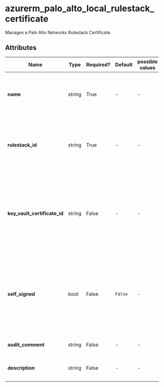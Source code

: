 # azurerm_palo_alto_local_rulestack_certificate

Manages a Palo Alto Networks Rulestack Certificate.

## Attributes

| Name | Type | Required? | Default  | possible values | Description |
| ---- | ---- | --------- | -------- | ----------- | ----------- |
| **name** | string | True | -  |  -  | The name which should be used for this Palo Alto Networks Rulestack Certificate. | 
| **rulestack_id** | string | True | -  |  -  | The ID of the TODO. Changing this forces a new Palo Alto Networks Rulestack Certificate to be created. | 
| **key_vault_certificate_id** | string | False | -  |  -  | The `versionles_id` of the Key Vault Certificate to use. Changing this forces a new Palo Alto Networks Rulestack Certificate to be created. | 
| **self_signed** | bool | False | `False`  |  -  | Should a Self Signed Certificate be used. Defaults to `false`. Changing this forces a new Palo Alto Networks Rulestack Certificate to be created. | 
| **audit_comment** | string | False | -  |  -  | The comment for Audit purposes. | 
| **description** | string | False | -  |  -  | The description for the Certificate. | 

